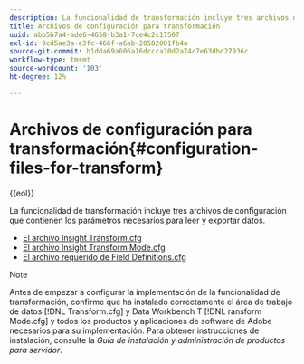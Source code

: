 ```yaml
---
description: La funcionalidad de transformación incluye tres archivos de configuración que contienen los parámetros necesarios para leer y exportar datos.
title: Archivos de configuración para transformación
uuid: abb5b7a4-ade6-4658-b3a1-7ce4c2c17507
exl-id: 9cd5ae3a-e3fc-466f-a6ab-20582001fb4a
source-git-commit: b1dda69a606a16dccca30d2a74c7e63dbd27936c
workflow-type: tm+mt
source-wordcount: '103'
ht-degree: 12%

---
```


# Archivos de configuración para transformación{#configuration-files-for-transform}

{{eol}}

La funcionalidad de transformación incluye tres archivos de configuración que contienen los parámetros necesarios para leer y exportar datos.

* [El archivo Insight Transform.cfg](../../../../home/c-dataset-const-proc/c-transf-func/c-config-files-transf/t-ins-transf-file/t-ins-transf-file.md#task-857fc535ccdb4c39b763179efa4b0f13)
* [El archivo Insight Transform Mode.cfg](../../../../home/c-dataset-const-proc/c-transf-func/c-config-files-transf/t-transf-mode-file.md#task-816c4723c08541898cd3449474dee3df)
* [El archivo requerido de Field Definitions.cfg](../../../../home/c-dataset-const-proc/c-transf-func/c-config-files-transf/c-req-field-def-file.md#concept-3697c777c09049ccac0354962e7bb64c)

>[!NOTE]
>
>Antes de empezar a configurar la implementación de la funcionalidad de transformación, confirme que ha instalado correctamente el área de trabajo de datos [!DNL Transform.cfg] y Data Workbench T [!DNL ransform Mode.cfg] y todos los productos y aplicaciones de software de Adobe necesarios para su implementación. Para obtener instrucciones de instalación, consulte la *Guía de instalación y administración de productos para servidor*.
